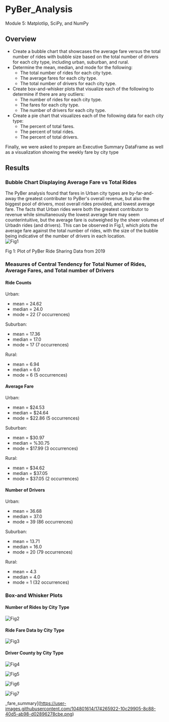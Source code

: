 # PyBer_Analysis
Module 5: Matplotlip, SciPy, and NumPy


## Overview
* Create a bubble chart that showcases the average fare versus the total number of rides with bubble size based on the total number of drivers for each city type, including urban, suburban, and rural.
* Determine the mean, median, and mode for the following:
   * The total number of rides for each city type.
   * The average fares for each city type.
   * The total number of drivers for each city type.
* Create box-and-whisker plots that visualize each of the following to determine if there are any outliers:
  * The number of rides for each city type.
  * The fares for each city type.
  * The number of drivers for each city type.
* Create a pie chart that visualizes each of the following data for each city type:
  * The percent of total fares.
  * The percent of total rides.
  * The percent of total drivers.

Finally, we were asked to prepare an Executive Summary DataFrame as well as a visualization showing the weekly fare by city type

## Results

### Bubble Chart Displaying Average Fare vs Total Rides 
The PyBer analysis found that fares in Urban city types are by-far-and-away the greatest contributer to PyBer's overall revenue, but also the biggest pool of drivers, most overall rides provided, and lowest average fare.  The facts that Urban rides were both the greatest contributor to revenue while simultaneously the lowest average fare may seem counterintuitive, but the average fare is outweighed by the sheer volumes of Urbadn rides (and drivers).  This can be observed in Fig.1, which plots the average fare against the total number of rides, with the size of the bubble being indicative of the number of drivers in each location.  
![Fig1](https://user-images.githubusercontent.com/104801614/174266780-56df83dd-da29-4727-8461-f81313d24844.png)

Fig 1: Plot of PyBer Ride Sharing Data from 2019

### Measures of Central Tendency for Total Numer of Rides, Average Fares, and Total number of Drivers

#### Ride Counts
Urban: 
 * mean = 24.62 
 * median = 24.0
 * mode = 22 (7 occurrences)
 
Suburban: 
 * mean = 17.36
 * median = 17.0
 * mode = 17 (7 occurrences)
 
Rural: 
 * mean = 6.94 
 * median = 6.0 
 * mode = 6 (5 occurrences)


#### Average Fare
Urban: 
 * mean = $24.53 
 * median = $24.64 
 * mode = $22.86 (5 occurrences)
 
Suburban: 
 * mean = $30.97
 * median = %30.75
 * mode = $17.99 (3 occurrences)
 
Rural: 
 * mean = $34.62
 * median = $37.05
 * mode = $37.05 (2 occurrences) 


#### Number of Drivers
Urban: 
 * mean = 36.68
 * median = 37.0
 * mode = 39 (86 occurrences)
 
Suburban: 
 * mean = 13.71
 * median = 16.0
 * mode = 20 (79 occurrences)
 
Rural: 
 * mean = 4.3
 * median = 4.0
 * mode = 1 (32 occurrences)

### Box-and Whisker Plots

#### Number of Rides by City Type
![Fig2](https://user-images.githubusercontent.com/104801614/174266811-74491ef9-f2c3-4f7a-88a6-b957b4ca8be5.png)

#### Ride Fare Data by City Type
![Fig3](https://user-images.githubusercontent.com/104801614/174266828-7df4ac22-a412-4e36-be9b-81927dbff4ac.png)

#### Driver County by City Type
![Fig4](https://user-images.githubusercontent.com/104801614/174266842-2fd13ac4-788c-41f1-9ce2-6d3d364ab830.png)

![Fig5](https://user-images.githubusercontent.com/104801614/174266861-771e7e24-3861-4e70-94a2-38f416232f72.png)

![Fig6](https://user-images.githubusercontent.com/104801614/174266885-66ccb7bc-f684-4adc-b894-7ad01bb5d5c0.png)

![Fig7](https://user-images.githubusercontent.com/104801614/174266912-97d3917a-4bc8-4845-a950-991d084ed6d3.png)

_fare_summary](https://user-images.githubusercontent.com/104801614/174265922-10c29905-8c88-40d5-ab98-d02896278cbe.png)
